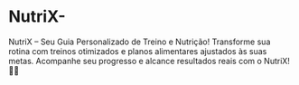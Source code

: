 # NutriX-
NutriX – Seu Guia Personalizado de Treino e Nutrição!  Transforme sua rotina com treinos otimizados e planos alimentares ajustados às suas metas. Acompanhe seu progresso e alcance resultados reais com o NutriX! 🚀💪
